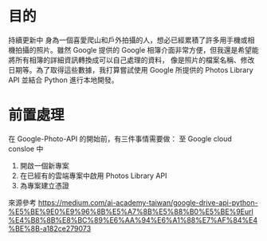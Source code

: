 # 目的
持續更新中
身為一個喜愛爬山和戶外拍攝的人，想必已經累積了許多用手機或相機拍攝的照片。雖然 Google 提供的 Google 相簿介面非常方便，但我還是希望能將所有相簿的詳細資訊轉換成可以自己處理的資料，
像是照片的檔案名稱、修改日期等。為了取得這些數據，我打算嘗試使用 Google 所提供的 Photos Library API 並結合 Python 進行本地開發。

# 前置處理
在 Google-Photo-API 的開始前，有三件事情需要做：
至 Google cloud consloe 中
1. 開啟一個新專案
2. 在已經有的雲端專案中啟用 Photos Library API
3. 為專案建立憑證

來源參考 https://medium.com/ai-academy-taiwan/google-drive-api-python-%E5%BE%9E0%E9%96%8B%E5%A7%8B%E5%88%B0%E5%BE%9Eurl%E4%B8%8B%E8%BC%89%E6%AA%94%E6%A1%88%E7%AF%84%E4%BE%8B-a182ce279073




